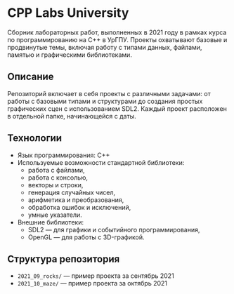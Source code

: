 # CPP Labs University

Сборник лабораторных работ, выполненных в 2021 году в рамках курса по программированию на C++ в УрГПУ. Проекты охватывают базовые и продвинутые темы, включая работу с типами данных, файлами, памятью и графическими библиотеками.

## Описание

Репозиторий включает в себя проекты с различными задачами: от работы с базовыми типами и структурами до создания простых графических сцен с использованием SDL2. Каждый проект расположен в отдельной папке, начинающейся с даты.

## Технологии

- Язык программирования: C++
- Используемые возможности стандартной библиотеки:
  - работа с файлами,
  - работа с консолью,
  - векторы и строки,
  - генерация случайных чисел,
  - арифметика и преобразования,
  - обработка ошибок и исключений,
  - умные указатели.
- Внешние библиотеки:
  - SDL2 — для графики и событийного программирования,
  - OpenGL — для работы с 3D-графикой.

## Структура репозитория

- `2021_09_rocks/` — пример проекта за сентябрь 2021  
- `2021_10_maze/` — пример проекта за октябрь 2021  
